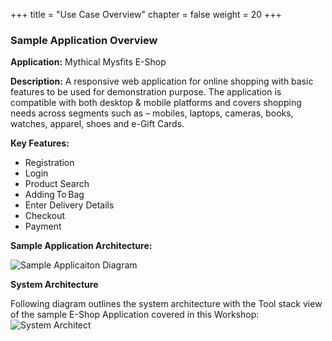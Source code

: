 +++
title = "Use Case Overview"
chapter = false
weight = 20
+++

### Sample Application Overview

**Application:** Mythical Mysfits E-Shop 
 
**Description:** A responsive web application for online shopping with basic features to be used for demonstration purpose. The application is compatible with both desktop & mobile platforms and covers shopping needs across segments such as – mobiles, laptops, cameras, books, watches, apparel, shoes and e-Gift Cards.  

**Key Features:**
-  Registration  
-	Login  
-	Product Search  
-	Adding To Bag  
-	Enter Delivery Details  
-	Checkout  
-	Payment  

**Sample Application Architecture:**

![Sample Applicaiton Diagram](/images/Sample_Architecture_Outline.png)

**System Architecture**

Following diagram outlines the system architecture with the Tool stack view of the sample E-Shop Application covered in this Workshop:
![System Architect](/images/System_Architecture_Outline.jpg)
